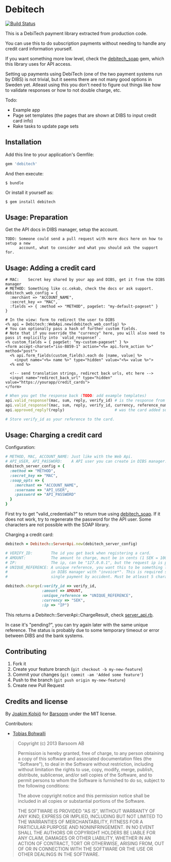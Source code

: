 # Debitech

[![Build Status](https://travis-ci.org/barsoom/debitech.svg?branch=master)](https://travis-ci.org/barsoom/debitech)

This is a DebiTech payment library extracted from production code.

You can use this to do subscription payments without needing to handle any credit card information yourself.

If you want something more low level, check the [debitech_soap](https://github.com/joakimk/debitech_soap) gem, which this library uses for API access.

Setting up payments using DebiTech (one of the two payment systems run by DIBS) is not trivial,
but it seems there are not many good options in Sweden yet. Atleast using this you don't need to
figure out things like how to validate responses or how to not double charge, etc.

Todo:

* Example app
* Page set templates (the pages that are shown at DIBS to input credit card info)
* Rake tasks to update page sets

## Installation

Add this line to your application's Gemfile:

```ruby
gem 'debitech'
```

And then execute:

    $ bundle

Or install it yourself as:

    $ gem install debitech

## Usage: Preparation

Get the API docs in DIBS manager, setup the account.

    TODO: Someone could send a pull request with more docs here on how to setup a new
          account, what to consider and what you should ask the support for.

## Usage: Adding a credit card

```erb
# MAC:    Secret key shared by your app and DIBS, get it from the DIBS manager
# METHOD: Something like cc.cekab, check the docs or ask support.
debitech_web_config = {
  :merchant => "ACCOUNT_NAME",
  :secret_key => "MAC",
  :fields => { :method => "METHOD", pageSet: "my-default-pageset" }
}

# In the view: form to redirect the user to DIBS
<% api = Debitech::WebApi.new(debitech_web_config) %>
# You can optionally pass a hash of further custom fields.
# Note that if you override the "currency" here, you will also need to pass it explicitly into `valid_response?`.
<% custom_fields = { pageSet: "my-custom-pageset" } %>
<form accept-charset="iso-8859-1" action="<%= api.form_action %>" method="post">
  <% api.form_fields(custom_fields).each do |name, value| %>
    <input name="<%= name %>" type="hidden" value="<%= value %>">
  <% end %>

  <!-- send translation strings, redirect back urls, etc here -->
  <input name="redirect_back_url" type="hidden" value="https://yourapp/credit_cards">
</form>
```

```ruby
# When you get the response back (TODO: add example templates)
api.valid_response?(mac, sum, reply, verify_id) # is the response from DIBS?
api.valid_response?(mac, sum, reply, verify_id, currency, reference_number) # if the request included "referenceNo", do this instead
api.approved_reply?(reply)                      # was the card added successfully?

# Store verify_id as your reference to the card.
```

## Usage: Charging a credit card

Configuration:

```ruby
# METHOD, MAC, ACCOUNT_NAME: Just like with the Web Api.
# API_USER, API_PASSWORD:    A API user you can create in DIBS manager.
debitech_server_config = {
  :method => "METHOD",
  :secret_key => "MAC",
  :soap_opts => {
    :merchant => "ACCOUNT_NAME",
    :username => "API_USER",
    :password => "API_PASSWORD"
  }
}
```

First try to get "valid_credentials?" to return true using [debitech_soap](https://github.com/joakimk/debitech_soap). If it does not work, try to regenerate the password for the API user. Some characters are not possible with the SOAP library.

Charging a credit card:

```ruby
debitech = Debitech::ServerApi.new(debitech_server_config)

# VERIFY_ID:        The id you get back when registering a card.
# AMOUNT:           The amount to charge, must be in cents (1 SEK = 100).
# IP:               The ip, can be "127.0.0.1", but the request ip is probably more useful.
# UNIQUE_REFERENCE: A unique reference, you want this to be something like invoice-NUM, so that you can search for it
#                   in DIBS manager with "invoice*". This is required so that you don't charge more than once for a
#                   single payment by accident. Must be atleast 5 characters long.

debitech.charge(:verify_id => verify_id,
                :amount => AMOUNT,
                :unique_reference => "UNIQUE_REFERENCE",
                :currency => "SEK",
                :ip => "IP")
```

This returns a Debitech::ServerApi::ChargeResult, check [server_api.rb](https://github.com/barsoom/debitech/blob/master/lib/debitech/server_api.rb).

In case it's "pending?", you can try again later with the same unique reference. The status is probably due to some temporary timeout or error between DIBS and the bank systems.

## Contributing

1. Fork it
2. Create your feature branch (`git checkout -b my-new-feature`)
3. Commit your changes (`git commit -am 'Added some feature'`)
4. Push to the branch (`git push origin my-new-feature`)
5. Create new Pull Request

## Credits and license

By [Joakim Kolsjö](https://github.com/joakimk) for [Barsoom](http://barsoom.se) under the MIT license.

Contributors:

* [Tobias Bohwalli](https://github.com/futhr)

>  Copyright (c) 2013 Barsoom AB
>
>  Permission is hereby granted, free of charge, to any person obtaining a copy
>  of this software and associated documentation files (the "Software"), to deal
>  in the Software without restriction, including without limitation the rights
>  to use, copy, modify, merge, publish, distribute, sublicense, and/or sell
>  copies of the Software, and to permit persons to whom the Software is
>  furnished to do so, subject to the following conditions:
>
>  The above copyright notice and this permission notice shall be included in
>  all copies or substantial portions of the Software.
>
>  THE SOFTWARE IS PROVIDED "AS IS", WITHOUT WARRANTY OF ANY KIND, EXPRESS OR
>  IMPLIED, INCLUDING BUT NOT LIMITED TO THE WARRANTIES OF MERCHANTABILITY,
>  FITNESS FOR A PARTICULAR PURPOSE AND NONINFRINGEMENT. IN NO EVENT SHALL THE
>  AUTHORS OR COPYRIGHT HOLDERS BE LIABLE FOR ANY CLAIM, DAMAGES OR OTHER
>  LIABILITY, WHETHER IN AN ACTION OF CONTRACT, TORT OR OTHERWISE, ARISING FROM,
>  OUT OF OR IN CONNECTION WITH THE SOFTWARE OR THE USE OR OTHER DEALINGS IN
>  THE SOFTWARE.

